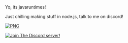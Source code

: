 Yo, its javaruntimes!

<label>Just chilling making stuff in node.js, talk to me on discord!</label>

[<img align="center" alt="PNG" src="https://i.ibb.co/XDHQRXF/image-2022-06-29-185627215.png"/>]()

[![Join The Discord server!](http://invidget.switchblade.xyz/BnRqXdzyHw)](https://discord.gg/BnRqXdzyHw)
